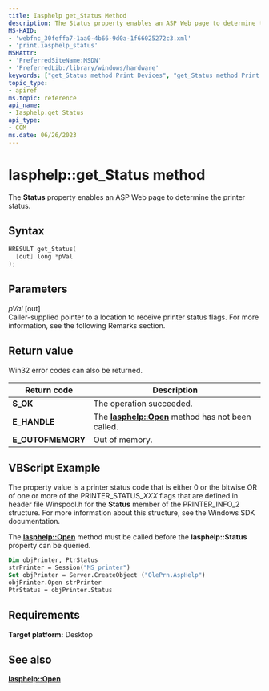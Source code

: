 ```yaml
---
title: Iasphelp get_Status Method
description: The Status property enables an ASP Web page to determine the printer status.
MS-HAID:
- 'webfnc_30feffa7-1aa0-4b66-9d0a-1f66025272c3.xml'
- 'print.iasphelp_status'
MSHAttr:
- 'PreferredSiteName:MSDN'
- 'PreferredLib:/library/windows/hardware'
keywords: ["get_Status method Print Devices", "get_Status method Print Devices , Iasphelp interface", "Iasphelp interface Print Devices , get_Status method"]
topic_type:
- apiref
ms.topic: reference
api_name:
- Iasphelp.get_Status
api_type:
- COM
ms.date: 06/26/2023
---
```


# Iasphelp::get_Status method

The **Status** property enables an ASP Web page to determine the printer status.

## Syntax

```cpp
HRESULT get_Status(
  [out] long *pVal
);
```

## Parameters

*pVal* \[out\]  
Caller-supplied pointer to a location to receive printer status flags. For more information, see the following Remarks section.

## Return value

Win32 error codes can also be returned.

| Return code | Description |
|--|--|
| **S_OK** | The operation succeeded. |
| **E_HANDLE** | The [**Iasphelp::Open**](iasphelp-open.md) method has not been called. |
| **E_OUTOFMEMORY** | Out of memory. |

## VBScript Example

The property value is a printer status code that is either 0 or the bitwise OR of one or more of the PRINTER_STATUS_*XXX* flags that are defined in header file Winspool.h for the **Status** member of the PRINTER_INFO_2 structure. For more information about this structure, see the Windows SDK documentation.

The [**Iasphelp::Open**](iasphelp-open.md) method must be called before the **Iasphelp::Status** property can be queried.

```vb
Dim objPrinter, PtrStatus
strPrinter = Session("MS_printer")
Set objPrinter = Server.CreateObject ("OlePrn.AspHelp")
objPrinter.Open strPrinter
PtrStatus = objPrinter.Status
```

## Requirements

**Target platform:** Desktop

## See also

[**Iasphelp::Open**](iasphelp-open.md)
